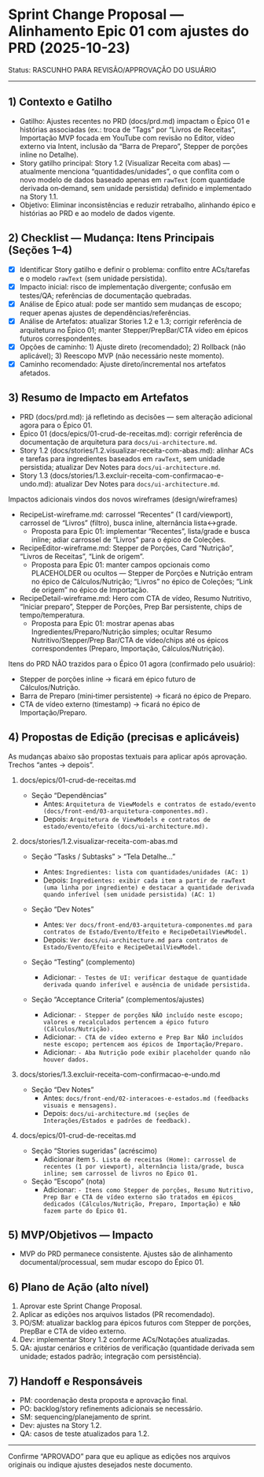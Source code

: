 # Sprint Change Proposal — Alinhamento Epic 01 com ajustes do PRD (2025-10-23)

Status: RASCUNHO PARA REVISÃO/APPROVAÇÃO DO USUÁRIO

---

## 1) Contexto e Gatilho

- Gatilho: Ajustes recentes no PRD (docs/prd.md) impactam o Épico 01 e histórias associadas (ex.: troca de “Tags” por “Livros de Receitas”, Importação MVP focada em YouTube com revisão no Editor, vídeo externo via Intent, inclusão da “Barra de Preparo”, Stepper de porções inline no Detalhe).
- Story gatilho principal: Story 1.2 (Visualizar Receita com abas) — atualmente menciona “quantidades/unidades”, o que conflita com o novo modelo de dados baseado apenas em `rawText` (com quantidade derivada on‑demand, sem unidade persistida) definido e implementado na Story 1.1.
- Objetivo: Eliminar inconsistências e reduzir retrabalho, alinhando épico e histórias ao PRD e ao modelo de dados vigente.

## 2) Checklist — Mudança: Itens Principais (Seções 1–4)

- [x] Identificar Story gatilho e definir o problema: conflito entre ACs/tarefas e o modelo `rawText` (sem unidade persistida).
- [x] Impacto inicial: risco de implementação divergente; confusão em testes/QA; referências de documentação quebradas.
- [x] Análise de Épico atual: pode ser mantido sem mudanças de escopo; requer apenas ajustes de dependências/referências.
- [x] Análise de Artefatos: atualizar Stories 1.2 e 1.3; corrigir referência de arquitetura no Épico 01; manter Stepper/PrepBar/CTA vídeo em épicos futuros correspondentes.
- [x] Opções de caminho: 1) Ajuste direto (recomendado); 2) Rollback (não aplicável); 3) Reescopo MVP (não necessário neste momento).
- [x] Caminho recomendado: Ajuste direto/incremental nos artefatos afetados.

## 3) Resumo de Impacto em Artefatos

- PRD (docs/prd.md): já refletindo as decisões — sem alteração adicional agora para o Épico 01.
- Épico 01 (docs/epics/01-crud-de-receitas.md): corrigir referência de documentação de arquitetura para `docs/ui-architecture.md`.
- Story 1.2 (docs/stories/1.2.visualizar-receita-com-abas.md): alinhar ACs e tarefas para ingredientes baseados em `rawText`, sem unidade persistida; atualizar Dev Notes para `docs/ui-architecture.md`.
- Story 1.3 (docs/stories/1.3.excluir-receita-com-confirmacao-e-undo.md): atualizar Dev Notes para `docs/ui-architecture.md`.

Impactos adicionais vindos dos novos wireframes (design/wireframes)
- RecipeList-wireframe.md: carrossel “Recentes” (1 card/viewport), carrossel de “Livros” (filtro), busca inline, alternância lista↔grade.
  - Proposta para Epic 01: implementar “Recentes”, lista/grade e busca inline; adiar carrossel de “Livros” para o épico de Coleções.
- RecipeEditor-wireframe.md: Stepper de Porções, Card “Nutrição”, “Livros de Receitas”, “Link de origem”.
  - Proposta para Epic 01: manter campos opcionais como PLACEHOLDER ou ocultos — Stepper de Porções e Nutrição entram no épico de Cálculos/Nutrição; “Livros” no épico de Coleções; “Link de origem” no épico de Importação.
- RecipeDetail-wireframe.md: Hero com CTA de vídeo, Resumo Nutritivo, “Iniciar preparo”, Stepper de Porções, Prep Bar persistente, chips de tempo/temperatura.
  - Proposta para Epic 01: mostrar apenas abas Ingredientes/Preparo/Nutrição simples; ocultar Resumo Nutritivo/Stepper/Prep Bar/CTA de vídeo/chips até os épicos correspondentes (Preparo, Importação, Cálculos/Nutrição).

Itens do PRD NÃO trazidos para o Épico 01 agora (confirmado pelo usuário):
- Stepper de porções inline → ficará em épico futuro de Cálculos/Nutrição.
- Barra de Preparo (mini‑timer persistente) → ficará no épico de Preparo.
- CTA de vídeo externo (timestamp) → ficará no épico de Importação/Preparo.

## 4) Propostas de Edição (precisas e aplicáveis)

As mudanças abaixo são propostas textuais para aplicar após aprovação. Trechos “antes → depois”.

1. docs/epics/01-crud-de-receitas.md
   - Seção “Dependências”
     - Antes: `Arquitetura de ViewModels e contratos de estado/evento (docs/front-end/03-arquitetura-componentes.md).`
     - Depois: `Arquitetura de ViewModels e contratos de estado/evento/efeito (docs/ui-architecture.md).`

2. docs/stories/1.2.visualizar-receita-com-abas.md
   - Seção “Tasks / Subtasks” > “Tela Detalhe…”
     - Antes: `Ingredientes: lista com quantidades/unidades (AC: 1)`
     - Depois: `Ingredientes: exibir cada item a partir de rawText (uma linha por ingrediente) e destacar a quantidade derivada quando inferível (sem unidade persistida) (AC: 1)`
   - Seção “Dev Notes”
     - Antes: `Ver docs/front-end/03-arquitetura-componentes.md para contratos de Estado/Evento/Efeito e RecipeDetailViewModel.`
     - Depois: `Ver docs/ui-architecture.md para contratos de Estado/Evento/Efeito e RecipeDetailViewModel.`
   - Seção “Testing” (complemento)
     - Adicionar: `- Testes de UI: verificar destaque de quantidade derivada quando inferível e ausência de unidade persistida.`

   - Seção “Acceptance Criteria” (complementos/ajustes)
     - Adicionar: `- Stepper de porções NÃO incluído neste escopo; valores e recalculados pertencem a épico futuro (Cálculos/Nutrição).`
     - Adicionar: `- CTA de vídeo externo e Prep Bar NÃO incluídos neste escopo; pertencem aos épicos de Importação/Preparo.`
     - Adicionar: `- Aba Nutrição pode exibir placeholder quando não houver dados.`

3. docs/stories/1.3.excluir-receita-com-confirmacao-e-undo.md
   - Seção “Dev Notes”
     - Antes: `docs/front-end/02-interacoes-e-estados.md (feedbacks visuais e mensagens).`
     - Depois: `docs/ui-architecture.md (seções de Interações/Estados e padrões de feedback).`

4. docs/epics/01-crud-de-receitas.md
   - Seção “Stories sugeridas” (acréscimo)
     - Adicionar item `5. Lista de receitas (Home): carrossel de recentes (1 por viewport), alternância lista/grade, busca inline; sem carrossel de livros no Épico 01.`
   - Seção “Escopo” (nota)
     - Adicionar: `- Itens como Stepper de porções, Resumo Nutritivo, Prep Bar e CTA de vídeo externo são tratados em épicos dedicados (Cálculos/Nutrição, Preparo, Importação) e NÃO fazem parte do Épico 01.`

## 5) MVP/Objetivos — Impacto

- MVP do PRD permanece consistente. Ajustes são de alinhamento documental/processual, sem mudar escopo do Épico 01.

## 6) Plano de Ação (alto nível)

1) Aprovar este Sprint Change Proposal.  
2) Aplicar as edições nos arquivos listados (PR recomendado).  
3) PO/SM: atualizar backlog para épicos futuros com Stepper de porções, PrepBar e CTA de vídeo externo.  
4) Dev: implementar Story 1.2 conforme ACs/Notações atualizadas.  
5) QA: ajustar cenários e critérios de verificação (quantidade derivada sem unidade; estados padrão; integração com persistência).

## 7) Handoff e Responsáveis

- PM: coordenação desta proposta e aprovação final.  
- PO: backlog/story refinements adicionais se necessário.  
- SM: sequencing/planejamento de sprint.  
- Dev: ajustes na Story 1.2.  
- QA: casos de teste atualizados para 1.2.

---

Confirme “APROVADO” para que eu aplique as edições nos arquivos originais ou indique ajustes desejados neste documento.
